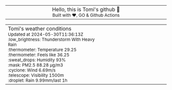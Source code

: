 
<div align="center">
<table>
<tbody>
<td align="center">
<img width="2000" height="0"><br>
Hello, this is Tomi's github 👋<br>
<sup>Built with ❤️, GO & Github Actions</sup><br>
<img width="2000" height="0">
</td>
</tbody>
</table>
</div>
<table>
<tbody>
<td align="left">
<img width="2000" height="0"><br>
Tomi's weather conditions<br>
<sup>Updated at 2024-05-30T11:36:13Z</sup><br>
<sup>:low_brightness: Thunderstorm With Heavy Rain</sup><br>
<sup>:thermometer: Temperature 29.25 </sup><br>
<sup>:thermometer: Feels like 36.25</sup><br>
<sup>:sweat_drops: Humidity 93%</sup><br>
<sup>:mask: PM2.5 88.28 μg/m3</sup><br>
<sup>:cyclone: Wind 6.69m/s </sup><br>
<sup>:telescope: Visibility 1500m </sup><br>
<sup>:droplet: Rain 9.99mm/last 1h </sup><br>
<img width="2000" height="0">
</td>
<td align="left">
<img width="2000" height="0"><br>
<br>
<img width="2000" height="0">
</td>
</tbody>
</table>
</div>
    